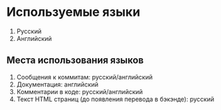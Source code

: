 # Используемые языки
1. Русский
2. Английский
## Места использования языков
1. Сообщения к коммитам: русский/английский
2. Документация: английский
3. Комментарии в коде: русский/английский
4. Текст HTML страниц (до появления перевода в бэкэнде): русский

